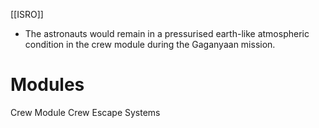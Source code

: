 [[ISRO]]
- The astronauts would remain in a pressurised earth-­like at­mospheric condition in the crew module during the Gaganyaan mission.
# Modules
Crew Module
Crew Escape Systems
